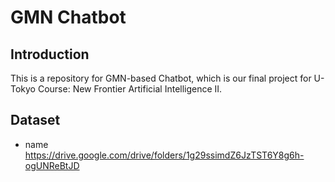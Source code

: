 # GMN Chatbot
## Introduction
This is a repository for GMN-based Chatbot, which is our final project for U-Tokyo Course: New Frontier Artificial Intelligence II.
## Dataset
+ name
https://drive.google.com/drive/folders/1g29ssimdZ6JzTST6Y8g6h-ogUNReBtJD


